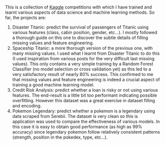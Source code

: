 This is a collection of [Kaggle](https://kaggle.com) competitions with which I have trained and learnt various aspects of data science and machine learning methods. So far, the projects are:

1. Disaster Titanic: predict the survival of passengers of Titanic using various features (class, cabin position, gender, etc...). I mostly followed a thorough guide on this one to discover the subtle details of filling missing values and feature engineering.
2. Spaceship Titanic: a more thorough version of the previous one, with many missing values. I used what I learnt from Disaster Titanic to do this (I used inspiration from various posts for the very difficult last missing values). This only contains a very simple training by a Random Forest Classifier (no model selection or cross validation yet) as this led to a very satisfactory result of nearly 80% success. This confirmed to me that missing values and feature engineering is indeed a crucial aspect of training a good machine learning model.
3. Credit Risk Analysis: predict whether a loan is risky or not using various features. The end-result is a little bit too performant indicating possible overfitting. However this dataset was a great exercise in dataset filling and encoding.
4. Pokemon Legendary: predict whether a pokemon is a legendary using data scraped from Serebii. The dataset is very clean so this is application was used to compare the effectiveness of various models. In this case it is easy to obtain good performance (as high as 99% accuracy) since legendary pokemon follow relatively consistent patterns (strength, position in the pokedex, type, etc...).